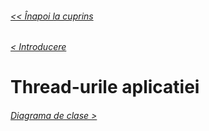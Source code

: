 ###### [<< Înapoi la cuprins](../Cuprins.md)
###### [< Introducere](01.%20Introducere.md)
# Thread-urile aplicatiei
###### [Diagrama de clase >](03.%20Diagrama%20de%20clase.md)
